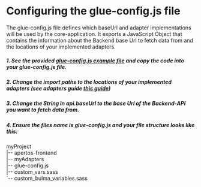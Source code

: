# Configuring the glue-config.js file

The glue-config.js file defines which baseUrl and adapter implementations will be used by the core-application.
It exports a JavaScript Object that contains the information about the Backend base Url to fetch data from and the locations of your implemented adapters.

##### 1. See the provided [glue-config.js example file](https://gitlab.fokus.fraunhofer.de/apertos/apertos-frontend/blob/master/guides/glue-config/glue-config-sample.js) and copy the code into your glue-config.js file.

##### 2. Change the import paths to the locations of your implemented adapters (see adapters guide [this guide](https://gitlab.fokus.fraunhofer.de/apertos/apertos-frontend/blob/master/guides/adapters-guide.md)) 

##### 3. Change the String in api.baseUrl to the base Url of the Backend-API you want to fetch data from.

##### 4. Ensure the files name is glue-config.js and your file structure looks like this:
myProject<br />
|-- apertos-frontend<br />
|-- myAdapters<br />
|-- glue-config.js<br />
|-- custom_vars.sass<br />
`-- custom_bulma_variables.sass<br />

